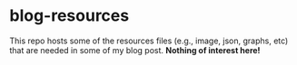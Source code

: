 blog-resources
==============

This repo hosts some of the resources files (e.g., image, json, graphs, etc) that are needed in some of my blog post. __Nothing of interest here!__
